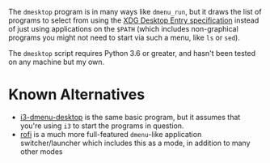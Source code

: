 The `dmesktop` program is in many ways like `dmenu_run`, but it draws the list of programs to select from using the [XDG Desktop Entry specification](https://specifications.freedesktop.org/desktop-entry-spec/desktop-entry-spec-latest.html) instead of just using applications on the `$PATH` (which includes non-graphical programs you might not need to start via such a menu, like `ls` or `sed`).

The `dmesktop` script requires Python 3.6 or greater, and hasn't been tested on any machine but my own.

# Known Alternatives

- [i3-dmenu-desktop](https://build.i3wm.org/docs/i3-dmenu-desktop.html) is the same basic program, but it assumes that you're using `i3` to start the programs in question.
- [rofi](https://github.com/DaveDavenport/rofi) is a much more full-featured `dmenu`-like application switcher/launcher which includes this as a mode, in addition to many other modes
